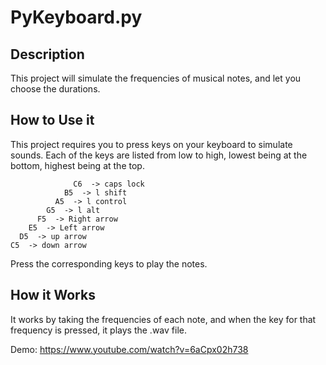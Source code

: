 # PyKeyboard.py

## Description

This project will simulate the frequencies of musical notes, and let you choose the durations.

## How to Use it

This project requires you to press keys on your keyboard to simulate sounds. Each of the keys are listed from low to high, lowest being at the bottom, highest being at the top.

                  C6  -> caps lock
                B5  -> l shift
              A5  -> l control
            G5  -> l alt
          F5  -> Right arrow
        E5  -> Left arrow
      D5  -> up arrow
    C5  -> down arrow

Press the corresponding keys to play the notes.

## How it Works

It works by taking the frequencies of each note, and when the key for that frequency is pressed, it plays the .wav file.

Demo: https://www.youtube.com/watch?v=6aCpx02h738
